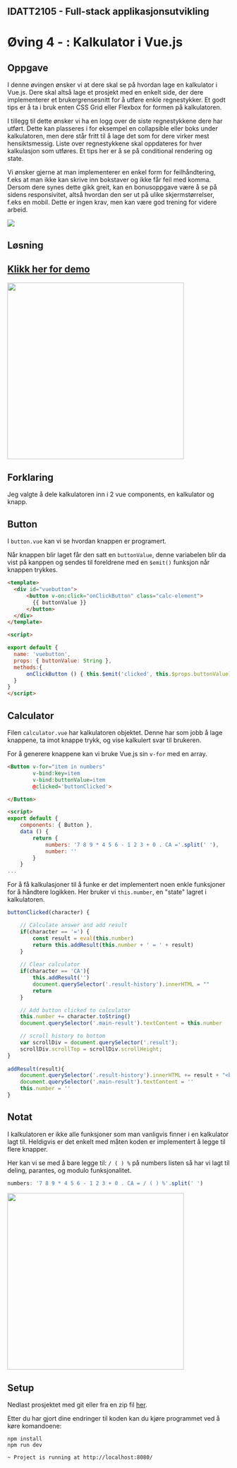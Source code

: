 ## IDATT2105 - Full-stack applikasjonsutvikling
# Øving 4 - : Kalkulator i Vue.js


## Oppgave
I denne øvingen ønsker vi at dere skal se på hvordan lage en kalkulator i Vue.js.
Dere skal altså lage et prosjekt med en enkelt side, der dere implementerer et
brukergrensesnitt for å utføre enkle
regnestykker. Et godt tips er å ta i bruk enten
CSS Grid eller Flexbox for formen på
kalkulatoren.

I tillegg til dette ønsker vi ha en logg over de
siste regnestykkene dere har utført. Dette
kan plasseres i for eksempel en collapsible
eller boks under kalkulatoren, men dere står
fritt til å lage det som for dere virker mest
hensiktsmessig. Liste over regnestykkene
skal oppdateres for hver kalkulasjon som
utføres. Et tips her er å se på conditional
rendering og state.

Vi ønsker gjerne at man implementerer en
enkel form for feilhåndtering, f.eks at man
ikke kan skrive inn bokstaver og ikke får feil
med komma. Dersom dere synes dette gikk
greit, kan en bonusoppgave være å se på
sidens responsivitet, altså hvordan den ser
ut på ulike skjermstørrelser, f.eks en mobil.
Dette er ingen krav, men kan være god
trening for videre arbeid.

![](example.png)

## Løsning

## [Klikk her for demo](https://jesper-hustad.github.io/assignments/fs_2105/4/index.html)

<img src="showcase.png" width=400px>

## Forklaring

Jeg valgte å dele kalkulatoren inn i 2 vue components, en kalkulator og knapp.



## Button
I `button.vue` kan vi se hvordan knappen er programert.

Når knappen blir laget får den satt en `buttonValue`, denne variabelen blir da vist på kanppen og sendes til foreldrene med en `$emit()` funksjon når knappen trykkes. 

```html
<template>
  <div id="vuebutton">
      <button v-on:click="onClickButton" class="calc-element">
        {{ buttonValue }}
      </button>
  </div>
</template>

<script>

export default {
  name: 'vuebutton',
  props: { buttonValue: String },
  methods:{
      onClickButton () { this.$emit('clicked', this.$props.buttonValue) }
  }
}
</script>
```
## Calculator
Filen `calculator.vue` har kalkulatoren objektet. Denne har som jobb å lage knappene, ta imot knappe trykk, og vise kalkulert svar til brukeren.

For å generere knappene kan vi bruke Vue.js sin `v-for` med en array.

```html
<Button v-for="item in numbers" 
        v-bind:key=item
        v-bind:buttonValue=item
        @clicked='buttonClicked'>

</Button>

<script>
export default {
    components: { Button },
    data () {
        return {
            numbers: '7 8 9 * 4 5 6 - 1 2 3 + 0 . CA ='.split(' '),
            number: ''
        }
    }
...
```

For å få kalkulasjoner til å funke er det implementert noen enkle funksjoner for å håndtere logikken. Her bruker vi `this.number`, en "state" lagret i kalkulatoren.

```js
buttonClicked(character) {

    // Calculate answer and add result
    if(character == '=') {
        const result = eval(this.number)
        return this.addResult(this.number + ' = ' + result)
    }
    
    // Clear calculator
    if(character == 'CA'){
        this.addResult('')
        document.querySelector('.result-history').innerHTML = ""
        return
    }

    // Add button clicked to calculator
    this.number += character.toString()
    document.querySelector('.main-result').textContent = this.number

    // scroll history to bottom
    var scrollDiv = document.querySelector('.result');
    scrollDiv.scrollTop = scrollDiv.scrollHeight;
}
        
addResult(result){
    document.querySelector('.result-history').innerHTML += result + "<br>"
    document.querySelector('.main-result').textContent = ''
    this.number = ''
}
```

## Notat
I kalkulatoren er ikke alle funksjoner som man vanligvis finner i en kalkulator lagt til. Heldigvis er det enkelt med måten koden er implementert å legge til flere knapper.

Her kan vi se med å bare legge til: `/ ( ) %` på numbers listen så har vi lagt til deling, parantes, og modulo funksjonalitet.

```javascript
numbers: '7 8 9 * 4 5 6 - 1 2 3 + 0 . CA = / ( ) %'.split(' ')
```

<img src="added-functionality.png" width=400px>

## Setup

Nedlast prosjektet med git eller fra en zip fil [her](https://downgit.github.io/#/home?url=https://github.com/Jesper-Hustad/assignments/tree/master/fs_2105/4).

Etter du har gjort dine endringer til koden kan du kjøre programmet ved å køre komandoene:

```terminal
npm install
npm run dev

~ Project is running at http://localhost:8080/
```
